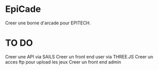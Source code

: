 # EpiCade

Creer une borne d'arcade pour EPITECH.

# TO DO

Creer une API via SAILS
Creer un front end user via THREE.JS
Creer un acces ftp pour upload les jeux
Creer un front end admin
